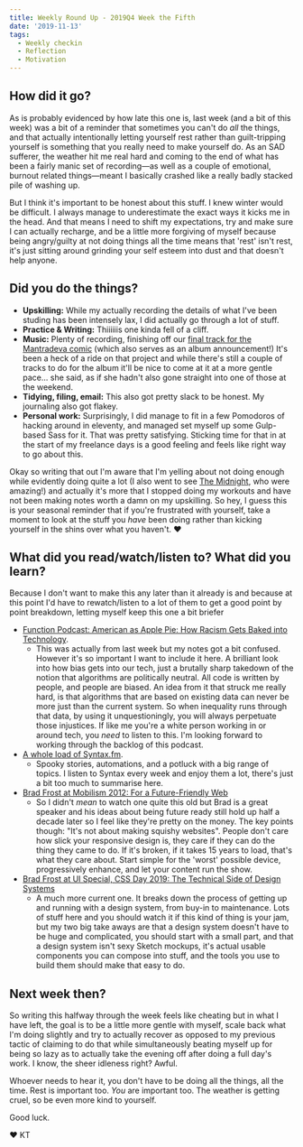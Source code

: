 ```yaml
---
title: Weekly Round Up - 2019Q4 Week the Fifth
date: '2019-11-13'
tags:
  - Weekly checkin
  - Reflection
  - Motivation
---
```


## How did it go?
As is probably evidenced by how late this one is, last week (and a bit of this week) was a bit of a reminder that sometimes you can't do _all_ the things, and that actually intentionally letting yourself rest rather than guilt-tripping yourself is something that you really need to make yourself do. As an SAD sufferer, the weather hit me real hard and coming to the end of what has been a fairly manic set of recording—as well as a couple of emotional, burnout related things—meant I basically crashed like a really badly stacked pile of washing up.

But I think it's important to be honest about this stuff. I knew winter would be difficult. I always manage to underestimate the exact ways it kicks me in the head. And that means I need to shift my expectations, try and make sure I can actually recharge, and be a little more forgiving of myself because being angry/guilty at not doing things all the time means that 'rest' isn't rest, it's just sitting around grinding your self esteem into dust and that doesn't help anyone.


## Did you do the things?
- **Upskilling:** While my actually recording the details of what I've been studing has been intensely lax, I did actually go through a lot of stuff.
- **Practice & Writing:** Thiiiiiis one kinda fell of a cliff.
- **Music:** Plenty of recording, finishing off our [final track for the Mantradeva comic](https://youtu.be/gjI5dZsrkBc) (which also serves as an album announcement!) It's been a heck of a ride on that project and while there's still a couple of tracks to do for the album it'll be nice to come at it at a more gentle pace... she said, as if she hadn't also gone straight into one of those at the weekend.
- **Tidying, filing, email:** This also got pretty slack to be honest. My journaling also got flakey.
- **Personal work:** Surprisingly, I did manage to fit in a few Pomodoros of hacking around in eleventy, and managed set myself up some Gulp-based Sass for it. That was pretty satisfying. Sticking time for that in at the start of my freelance days is a good feeling and feels like right way to go about this.

Okay so writing that out I'm aware that I'm yelling about not doing enough while evidently doing quite a lot (I also went to see [The Midnight](https://www.youtube.com/watch?v=_14cb1xCY-4), who were amazing!) and actually it's more that I stopped doing my workouts and have not been making notes worth a damn on my upskilling. So hey, I guess this is your seasonal reminder that if you're frustrated with yourself, take a moment to look at the stuff you _have_ been doing rather than kicking yourself in the shins over what you haven't. &#9829;


## What did you read/watch/listen to? What did you learn?

Because I don't want to make this any later than it already is and because at this point I'd have to rewatch/listen to a lot of them to get a good point by point breakdown, letting myself keep this one a bit briefer

- [Function Podcast: American as Apple Pie: How Racism Gets Baked into Technology](https://glitch.com/culture/function-episode-16/).
 	- This was actually from last week but my notes got a bit confused. However it's so important I want to include it here. A brilliant look into how bias gets into our tech, just a brutally sharp takedown of the notion that algorithms are politically neutral. All code is written by people, and people are biased. An idea from it that struck me really hard, is that algorithms that are based on existing data can never be more just than the current system. So when inequality runs through that data, by using it unquestioningly, you will always perpetuate those injustices. If like me you're a white person working in or around tech, you _need_ to listen to this. I'm looking forward to working through the backlog of this podcast.
- [A whole load of Syntax.fm](https://syntax.fm/).
	- Spooky stories, automations, and a potluck with a big range of topics. I listen to Syntax every week and enjoy them a lot, there's just a bit too much to summarise here.
- [Brad Frost at Mobilism 2012: For a Future-Friendly Web](https://www.youtube.com/watch?v=BgaWXCOzu8o)
  - So I didn't _mean_ to watch one quite this old but Brad is a great speaker and his ideas about being future ready still hold up half a decade later so I feel like they're pretty on the money. The key points though: "It's not about making squishy websites". People don't care how slick your responsive design is, they care if they can do the thing they came to do. If it's broken, if it takes 15 years to load, that's what they care about. Start simple for the 'worst' possible device, progressively enhance, and let your content run the show.
- [Brad Frost at UI Special, CSS Day 2019: The Technical Side of Design Systems](https://www.youtube.com/watch?v=TgWyyoofKIA)
  - A much more current one. It breaks down the process of getting up and running with a design system, from buy-in to maintenance. Lots of stuff here and you should watch it if this kind of thing is your jam, but my two big take aways are that a design system doesn't have to be huge and complicated, you should start with a small part, and that a design system isn't sexy Sketch mockups, it's actual usable components you can compose into stuff, and the tools you use to build them should make that easy to do.


## Next week then?

So writing this halfway through the week feels like cheating but in what I have left, the goal is to be a little more gentle with myself, scale back what I'm doing slightly and try to actually recover as opposed to my previous tactic of claiming to do that while simultaneously beating myself up for being so lazy as to actually take the evening off after doing a full day's work. I know, the sheer idleness right? Awful.

Whoever needs to hear it, you don't have to be doing all the things, all the time. Rest is important too. _You_ are important too. The weather is getting cruel, so be even more kind to yourself.

Good luck.

&#9829; KT
